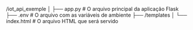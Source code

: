 /iot_api_exemple
│
├── app.py               # O arquivo principal da aplicação Flask
├── .env                 # O arquivo com as variáveis de ambiente
├── /templates
│   └── index.html       # O arquivo HTML que será servido